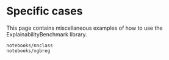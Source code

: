 # Specific cases

This page contains miscellaneous examples of how to use the ExplainabilityBenchmark library.

```{nbgallery}
notebooks/nnclass
notebooks/xgbreg
```
